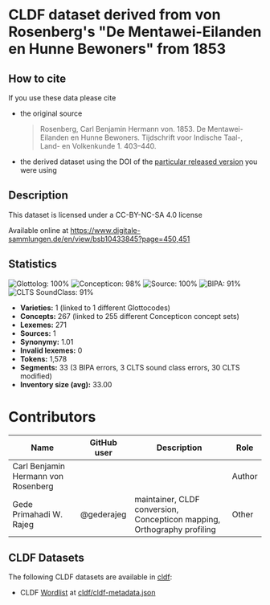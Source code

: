# CLDF dataset derived from von Rosenberg's "De Mentawei-Eilanden en Hunne Bewoners" from 1853

## How to cite

If you use these data please cite
- the original source
  > Rosenberg, Carl Benjamin Hermann von. 1853. De Mentawei-Eilanden en Hunne Bewoners. Tijdschrift voor Indische Taal-, Land- en Volkenkunde 1. 403–440.
- the derived dataset using the DOI of the [particular released version](../../releases/) you were using

## Description


This dataset is licensed under a CC-BY-NC-SA 4.0 license

Available online at https://www.digitale-sammlungen.de/en/view/bsb10433845?page=450,451

## Statistics


![Glottolog: 100%](https://img.shields.io/badge/Glottolog-100%25-brightgreen.svg "Glottolog: 100%")
![Concepticon: 98%](https://img.shields.io/badge/Concepticon-98%25-green.svg "Concepticon: 98%")
![Source: 100%](https://img.shields.io/badge/Source-100%25-brightgreen.svg "Source: 100%")
![BIPA: 91%](https://img.shields.io/badge/BIPA-91%25-green.svg "BIPA: 91%")
![CLTS SoundClass: 91%](https://img.shields.io/badge/CLTS%20SoundClass-91%25-green.svg "CLTS SoundClass: 91%")

- **Varieties:** 1 (linked to 1 different Glottocodes)
- **Concepts:** 267 (linked to 255 different Concepticon concept sets)
- **Lexemes:** 271
- **Sources:** 1
- **Synonymy:** 1.01
- **Invalid lexemes:** 0
- **Tokens:** 1,578
- **Segments:** 33 (3 BIPA errors, 3 CLTS sound class errors, 30 CLTS modified)
- **Inventory size (avg):** 33.00

# Contributors

Name                 | GitHub user     | Description                          | Role
---                  | ---             | ---                                  | ---
Carl Benjamin Hermann von Rosenberg |                 |                                      | Author
Gede Primahadi W. Rajeg       | @gederajeg       | maintainer, CLDF conversion, Concepticon mapping, Orthography profiling                           | Other



## CLDF Datasets

The following CLDF datasets are available in [cldf](cldf):

- CLDF [Wordlist](https://github.com/cldf/cldf/tree/master/modules/Wordlist) at [cldf/cldf-metadata.json](cldf/cldf-metadata.json)